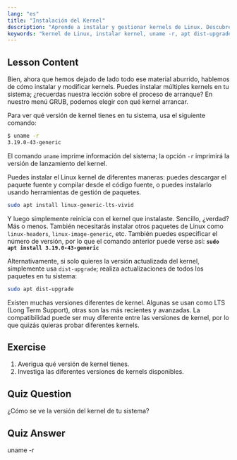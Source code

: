 ```yaml
---
lang: "es"
title: "Instalación del Kernel"
description: "Aprende a instalar y gestionar kernels de Linux. Descubre las versiones de kernel, usa `uname -r` y los comandos apt. ¡Comienza tu viaje con el kernel de Linux!"
keywords: "kernel de Linux, instalar kernel, uname -r, apt dist-upgrade, gestión de kernel, tutorial de Linux, Linux para principiantes, guía de Linux"
---
```


## Lesson Content

Bien, ahora que hemos dejado de lado todo ese material aburrido, hablemos de cómo instalar y modificar kernels. Puedes instalar múltiples kernels en tu sistema; ¿recuerdas nuestra lección sobre el proceso de arranque? En nuestro menú GRUB, podemos elegir con qué kernel arrancar.

Para ver qué versión de kernel tienes en tu sistema, usa el siguiente comando:

```bash
$ uname -r
3.19.0-43-generic
```

El comando `uname` imprime información del sistema; la opción `-r` imprimirá la versión de lanzamiento del kernel.

Puedes instalar el Linux kernel de diferentes maneras: puedes descargar el paquete fuente y compilar desde el código fuente, o puedes instalarlo usando herramientas de gestión de paquetes.

```bash
sudo apt install linux-generic-lts-vivid
```

Y luego simplemente reinicia con el kernel que instalaste. Sencillo, ¿verdad? Más o menos. También necesitarás instalar otros paquetes de Linux como `linux-headers`, `linux-image-generic`, etc. También puedes especificar el número de versión, por lo que el comando anterior puede verse así: **`sudo apt install 3.19.0-43-generic`**

Alternativamente, si solo quieres la versión actualizada del kernel, simplemente usa `dist-upgrade`; realiza actualizaciones de todos los paquetes en tu sistema:

```bash
sudo apt dist-upgrade
```

Existen muchas versiones diferentes de kernel. Algunas se usan como LTS (Long Term Support), otras son las más recientes y avanzadas. La compatibilidad puede ser muy diferente entre las versiones de kernel, por lo que quizás quieras probar diferentes kernels.

## Exercise

1. Averigua qué versión de kernel tienes.
2. Investiga las diferentes versiones de kernels disponibles.

## Quiz Question

¿Cómo se ve la versión del kernel de tu sistema?

## Quiz Answer

uname -r
